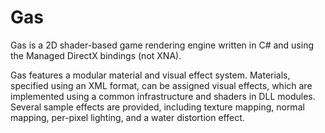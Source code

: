 Gas
===

Gas is a 2D shader-based game rendering engine written in C# and using the Managed DirectX bindings (not XNA).

Gas features a modular material and visual effect system. Materials, specified using an XML format, can be assigned visual effects, which are implemented using a common infrastructure and shaders in DLL modules. Several sample effects are provided, including texture mapping, normal mapping, per-pixel lighting, and a water distortion effect.
